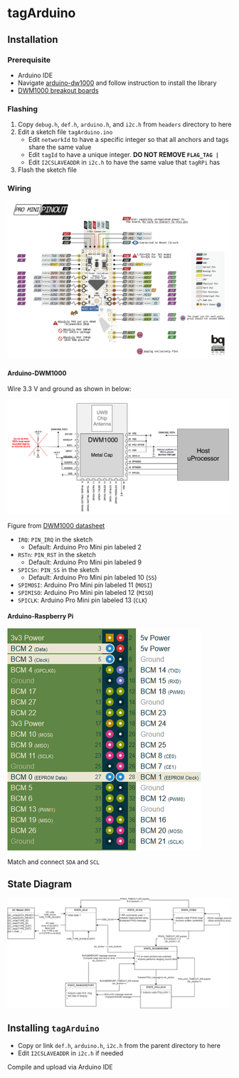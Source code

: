# tagArduino

## Installation

### Prerequisite

- Arduino IDE
- Navigate [arduino-dw1000](https://github.com/thotro/arduino-dw1000) and follow
instruction to install the library
- [DWM1000 breakout boards](https://oshpark.com/shared_projects?q=dwm1000)

### Flashing

1. Copy `debug.h`, `def.h`, `arduino.h`, and `i2c.h` from `headers` directory to here
1. Edit a sketch file `tagArduino.ino`
   - Edit `networkId` to have a specific integer so that all anchors and tags
      share the same value
   - Edit `tagId` to have a unique integer. **DO NOT REMOVE `FLAG_TAG |`**
   - Edit `I2CSLAVEADDR` in `i2c.h` to have the same value that `tagRPi` has
1. Flash the sketch file

### Wiring

![](../_assets/wiring-arduino.png)

#### Arduino-DWM1000

Wire 3.3 V and ground as shown in below:

![](../_assets/wiring-dwm1000.png)

Figure from [DWM1000 datasheet](https://www.decawave.com/sites/default/files/resources/dwm1000-datasheet-v1.3.pdf)

- `IRQ`: `PIN_IRQ` in the sketch
   - Default: Arduino Pro Mini pin labeled 2
- `RSTn`: `PIN_RST` in the sketch
   - Default: Arduino Pro Mini pin labeled 9
- `SPICSn`: `PIN_SS` in the sketch
   - Default: Arduino Pro Mini pin labeled 10 (`SS`)
- `SPIMOSI`: Arduino Pro Mini pin labeled 11 (`MOSI`)
- `SPIMISO`: Arduino Pro Mini pin labeled 12 (`MISO`)
- `SPICLK`: Arduino Pro Mini pin labeled 13 (`CLK`)

#### Arduino-Raspberry Pi

![](../_assets/wiring-raspberrypi.png)

Match and connect `SDA` and `SCL`

## State Diagram

![](../_state-diagram/tag.png)

## Installing `tagArduino`

- Copy or link `def.h`, `arduino.h`, `i2c.h` from the parent directory to here
- Edit `I2CSLAVEADDR` in `i2c.h` if needed

Compile and upload via Arduino IDE
